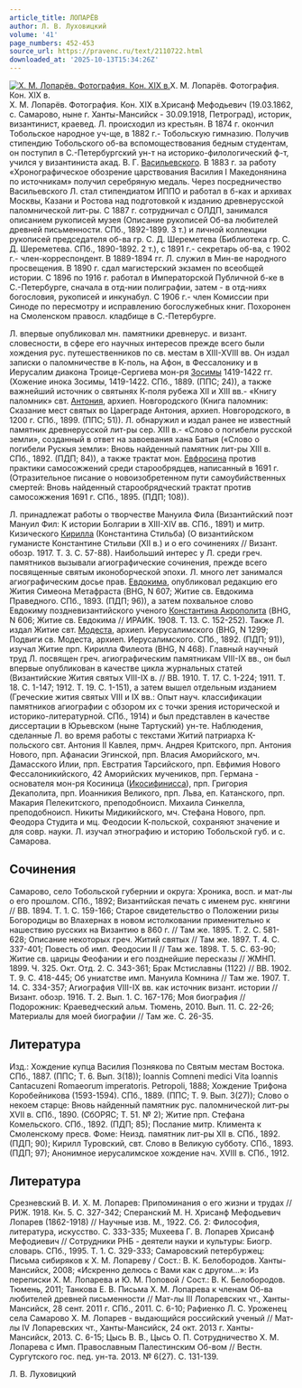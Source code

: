 ```yaml
---
article_title: ЛОПАРЁВ
author: Л. В. Луховицкий
volume: '41'
page_numbers: 452-453
source_url: https://pravenc.ru/text/2110722.html
downloaded_at: '2025-10-13T15:34:26Z'
---
```


[![Х. М. Лопарёв. Фотография. Кон. XIX в.](https://pravenc.ru/data/2017/02/28/1236677693/i200.jpg "Кликните для увеличения картинки")](https://pravenc.ru/data/2017/02/28/1236677693/i400.jpg)Х. М. Лопарёв. Фотография. Кон. XIX в.  
Х. М. Лопарёв. Фотография. Кон. XIX в.Хрисанф Мефодьевич (19.03.1862, с. Самарово, ныне г. Ханты-Мансийск - 30.09.1918, Петроград), историк, византинист, краевед. Л. происходил из крестьян. В 1874 г. окончил Тобольское народное уч-ще, в 1882 г.- Тобольскую гимназию. Получив стипендию Тобольского об-ва вспомоществования бедным студентам, он поступил в С.-Петербургский ун-т на историко-филологический ф-т, учился у византиниста акад. В. Г. [Васильевского](https://pravenc.ru/text/Васильевский.html). В 1883 г. за работу «Хронографическое обозрение царствования Василия I Македонянина по источникам» получил серебряную медаль. Через посредничество Васильевского Л. стал стипендиатом ИППО и работал в б-ках и архивах Москвы, Казани и Ростова над подготовкой к изданию древнерусской паломнической лит-ры. С 1887 г. сотрудничал с ОЛДП, занимался описанием рукописей музея (Описание рукописей Об-ва любителей древней письменности. СПб., 1892-1899. 3 т.) и личной коллекции рукописей председателя об-ва гр. С. Д. Шереметева (Библиотека гр. С. Д. Шереметева. СПб., 1890-1892. 2 т.), с 1891 г.- секретарь об-ва, с 1902 г.- член-корреспондент. В 1889-1894 гг. Л. служил в Мин-ве народного просвещения. В 1890 г. сдал магистерский экзамен по всеобщей истории. С 1896 по 1916 г. работал в Императорской Публичной б-ке в С.-Петербурге, сначала в отд-нии полиграфии, затем - в отд-ниях богословия, рукописей и инкунабул. С 1906 г.- член Комиссии при Синоде по пересмотру и исправлению богослужебных книг. Похоронен на Смоленском правосл. кладбище в С.-Петербурге.

Л. впервые опубликовал мн. памятники древнерус. и визант. словесности, в сфере его научных интересов прежде всего были хождения рус. путешественников по св. местам в XIII-XVIII вв. Он издал записки о паломничестве в К-поль, на Афон, в Фессалонику и в Иерусалим диакона Троице-Сергиева мон-ря [Зосимы](https://pravenc.ru/text/Зосима.html) 1419-1422 гг. (Хожение инока Зосимы, 1419-1422. СПб., 1889. (ППС; 24)), а также важнейший источник о святынях К-поля рубежа XII и XIII вв.- «Книгу паломник» свт. [Антония](https://pravenc.ru/text/АНТОНИЙ.html), архиеп. Новгородского (Книга паломник: Сказание мест святых во Цареграде Антония, архиеп. Новгородского, в 1200 г. СПб., 1899. (ППС; 51)). Л. обнаружил и издал ранее не известный памятник древнерусской лит-ры сер. XIII в.- «Слово о погибели русской земли», созданный в ответ на завоевания хана Батыя («Слово о погибели Рускыя земли»: Вновь найденный памятник лит-ры XIII в. СПб., 1892. (ПДП; 84)), а также трактат мон. [Евфросина](https://pravenc.ru/text/Евфросин.html) против практики самосожжений среди старообрядцев, написанный в 1691 г. (Отразительное писание о новоизобретенном пути самоубийственных смертей: Вновь найденный старообрядческий трактат против самосожжения 1691 г. СПб., 1895. (ПДП; 108)).

Л. принадлежат работы о творчестве Мануила Фила (Византийский поэт Мануил Фил: К истории Болгарии в XIII-XIV вв. СПб., 1891) и митр. Кизического [Кирилла](https://pravenc.ru/text/Кирилл.html) (Константина Стильба) (О византийском гуманисте Константине Стильви (XII в.) и о его сочинениях // Визант. обозр. 1917. Т. 3. С. 57-88). Наибольший интерес у Л. среди греч. памятников вызывали агиографические сочинения, прежде всего посвященные святым иконоборческой эпохи. Л. много лет занимался агиографическим досье прав. [Евдокима](https://pravenc.ru/text/Евдокима.html), опубликовал редакцию его Жития Симеона Метафраста (BHG, N 607; Житие св. Евдокима Праведного. СПб., 1893. (ПДП; 96)), а затем похвальное слово Евдокиму поздневизантийского ученого [Константина Акрополита](<https://pravenc.ru/text/Константин Акрополит.html>) (BHG, N 606; Житие св. Евдокима // ИРАИК. 1908. Т. 13. С. 152-252). Также Л. издал Житие свт. [Модеста](https://pravenc.ru/text/Модеста.html), архиеп. Иерусалимского (BHG, N 1299; Подвиги св. Модеста, архиеп. Иерусалимского. СПб., 1892. (ПДП; 91)), изучал Житие прп. Кирилла Филеота (BHG, N 468). Главный научный труд Л. посвящен греч. агиографическим памятникам VIII-IX вв., он был впервые опубликован в качестве цикла журнальных статей (Византийские Жития святых VIII-IX в. // ВВ. 1910. Т. 17. С. 1-224; 1911. Т. 18. С. 1-147; 1912. Т. 19. С. 1-151), а затем вышел отдельным изданием (Греческие жития святых VIII и IX вв.: Опыт науч. классификации памятников агиографии с обзором их с точки зрения исторической и историко-литературной. СПб., 1914) и был представлен в качестве диссертации в Юрьевском (ныне Тартуский) ун-те. Наблюдения, сделанные Л. во время работы с текстами Житий патриарха К-польского свт. Антония II Кавлея, прмч. Андрея Критского, прп. Антония Нового, прп. Афанасии Эгинской, прп. Власия Аморийского, мч. Дамасского Илии, прп. Евстратия Тарсийского, прп. Евфимия Нового Фессалоникийского, 42 Аморийских мучеников, прп. Германа - основателя мон-ря Косиница ([Икосифинисса](https://pravenc.ru/text/Икосифинисса.html)), прп. Григория Декаполита, прп. Иоанникия Великого, прп. Льва, еп. Катанского, прп. Макария Пелекитского, преподобноисп. Михаила Синкелла, преподобноисп. Никиты Мидикийского, мч. Стефана Нового, прп. Феодора Студита и мц. Феодосии К-польской, сохраняют значение и для совр. науки. Л. изучал этнографию и историю Тобольской губ. и с. Самарова.

## Сочинения

Самарово, село Тобольской губернии и округа: Хроника, восп. и мат-лы о его прошлом. СПб., 1892; Византийская печать с именем рус. княгини // ВВ. 1894. Т. 1. С. 159-166; Старое свидетельство о Положении ризы Богородицы во Влахернах в новом истолковании применительно к нашествию русских на Византию в 860 г. // Там же. 1895. Т. 2. С. 581-628; Описание некоторых греч. Житий святых // Там же. 1897. Т. 4. С. 337-401; Повесть об имп. Феодосии II // Там же. 1898. Т. 5. С. 63-90; Житие св. царицы Феофании и его позднейшие пересказы // ЖМНП. 1899. Ч. 325. Окт. Отд. 2. С. 343-361; Брак Мстиславны (1122) // ВВ. 1902. Т. 9. С. 418-445; Об униатстве имп. Мануила Комнина // Там же. 1907. Т. 14. С. 334-357; Агиография VIII-IX вв. как источник визант. истории // Визант. обозр. 1916. Т. 2. Вып. 1. С. 167-176; Моя биография // Подорожник: Краеведческий альм. Тюмень, 2010. Вып. 11. С. 22-26; Материалы для моей биографии // Там же. С. 26-35.

## Литература

Изд.: Хождение купца Василия Познякова по Святым местам Востока. СПб., 1887. (ППС; Т. 6. Вып. 3(18)); Ioannis Comneni medici Vita Ioannis Cantacuzeni Romaeorum imperatoris. Petropoli, 1888; Хождение Трифона Коробейникова (1593-1594). СПб., 1889. (ППС; Т. 9. Вып. 3(27)); Слово о некоем старце: Вновь найденный памятник рус. паломнической лит-ры XVII в. СПб., 1890. (СбОРЯС; Т. 51. № 2); Житие прп. Стефана Комельского. СПб., 1892. (ПДП; 85); Послание митр. Климента к Смоленскому пресв. Фоме: Неизд. памятник лит-ры XII в. СПб., 1892. (ПДП; 90); Кирилл Туровский, свт. Слово в Великую субботу. СПб., 1893. (ПДП; 97); Анонимное иерусалимское хождение нач. XVIII в. СПб., 1912.

## Литература

Срезневский В. И. Х. М. Лопарев: Припоминания о его жизни и трудах // РИЖ. 1918. Кн. 5. С. 327-342; Сперанский М. Н. Хрисанф Мефодьевич Лопарев (1862-1918) // Научные изв. М., 1922. Сб. 2: Философия, литература, искусство. С. 333-335; Muxeeвa Г. В. Лопарев Хрисанф Мефодиевич // Сотрудники РНБ - деятели науки и культуры: Биогр. словарь. СПб., 1995. Т. 1. С. 329-333; Самаровский петербуржец: Письма сибиряков к Х. М. Лопареву / Сост.: В. К. Белобородов. Ханты-Мансийск, 2008; «Искренно делюсь с Вами как с другом...»: Из переписки Х. М. Лопарева и Ю. М. Поповой / Сост.: В. К. Белобородов. Тюмень, 2011; Танкова Е. В. Письма Х. М. Лопарева к членам Об-ва любителей древней письменности // Мат-лы III Лопаревских чт., Ханты-Мансийск, 28 сент. 2011 г. СПб., 2011. С. 6-10; Рафиенко Л. С. Уроженец села Самарово Х. М. Лопарев - выдающийся российский ученый // Мат-лы IV Лопаревских чт., Ханты-Мансийск, 24 окт. 2013 г. Ханты-Мансийск, 2013. С. 6-15; Цысь В. В., Цысь О. П. Сотрудничество Х. М. Лопарева с Имп. Православным Палестинским Об-вом // Вестн. Сургутского гос. пед. ун-та. 2013. № 6(27). С. 131-139.

Л. В. Луховицкий

